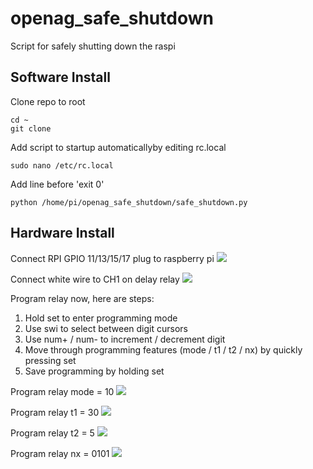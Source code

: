 # openag_safe_shutdown
Script for safely shutting down the raspi

## Software Install
Clone repo to root
```
cd ~
git clone 
```
Add script to startup automaticallyby editing rc.local
```
sudo nano /etc/rc.local
```
Add line before 'exit 0'
```
python /home/pi/openag_safe_shutdown/safe_shutdown.py
```

## Hardware Install
Connect RPI GPIO 11/13/15/17 plug to raspberry pi
![](photos/plug_to_rpi.jpg)

Connect white wire to CH1 on delay relay
![](photos/connect_white_wire.jpg)

Program relay now, here are steps:
1. Hold set to enter programming mode
2. Use swi to select between digit cursors
3. Use num+ / num- to increment / decrement digit
4. Move through programming features (mode / t1 / t2 / nx) by quickly pressing set
5. Save programming by holding set

Program relay mode = 10
![](photos/set_relay_mode.jpg)

Program relay t1 = 30
![](photos/set_relay_t1.jpg)

Program relay t2 = 5
![](photos/set_relay_t2.jpg)

Program relay nx = 0101
![](photos/set_relay_nx.jpg)
